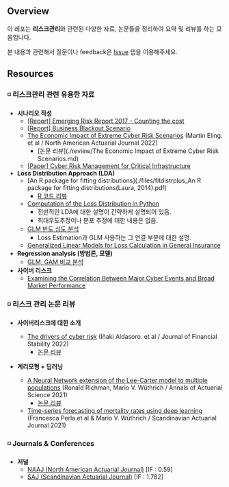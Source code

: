 ## Overview

이 레포는 **리스크관리**와 관련된 다양한 자료, 논문들을 정리하여 요약 및 리뷰를 하는 모음입니다.

본 내용과 관련해서 질문이나 feedback은 [Issue](https://github.com/keywoongbae/all-about-risk-management/issues) 탭을 이용해주세요.

## Resources

### ◽ 리스크관리 관련 유용한 자료

- **시나리오 작성**
  - [[Report] Emerging Risk Report 2017 - Counting the cost](./files/emerging_risk_report_2017.pdf)
  - [[Report] Business Blackout Scenario](./files/business_blackout_scenario.pdf)
  - [The Economic Impact of Extreme Cyber Risk Scenarios](./files/the_economic_impact_of_extreme_cyber_risk_scenarios.pdf) (Martin Eling. et al / North American Actuarial Journal 2022)
    - [논문 리뷰](./review/The Economic Impact of Extreme Cyber Risk Scenarios.md)
  - [[Paper] Cyber Risk Management for Critical Infrastructure](./files/cyber_risk_management_for_critical_infrastructure.pdf)
- **Loss Distribution Approach (LDA)**
  - [An R package for fitting distributions](./files/fitdistrplus_An R package for fitting distributions(Laura, 2014).pdf)
    - [R 코드 리뷰](https://github.com/keywoongbae/all-about-risk-management/blob/main/code/R%20package%20for%20fitting%20distributions.r)
  - [Computation of the Loss Distribution in Python](https://quantatrisk.com/2016/06/05/loss-distribution-operational-risk/)
    - 전반적인 LDA에 대한 설명이 간략하게 설명되어 있음.
    - 최대우도추정이나 분포 추정에 대한 내용은 없음.
  - [GLM 빈도 심도 분석](https://www.kiri.or.kr/pdf/%EC%97%B0%EA%B5%AC%EC%9E%90%EB%A3%8C/%EC%97%B0%EA%B5%AC%EB%B3%B4%EA%B3%A0%EC%84%9C/nre2018-16_02.pdf)
    - Loss Estimation과 GLM 사용하는 그 연결 부분에 대한 설명.
  - [Generalized Linear Models for Loss Calculation in General Insurance](./files/GLM_for_loss_calculation_in_GI.pdf)
- **Regression analysis (방법론, 모델)**
  - [GLM, GAM 비교 분석](https://christophm.github.io/interpretable-ml-book/extend-lm.html)
- **사이버 리스크**
  - [Examining the Correlation Between Major Cyber Events and Broad Market Performance](./files/Sep-2023-Cyber-Report-ILS-Publish.pdf)

### ◽ 리스크 관리 논문 리뷰

- **사이버리스크에 대한 소개**
  - [The drivers of cyber risk](./files/Aldasoro_JFS_2022.pdf) (Iñaki Aldasoro. et al / Journal of Financial Stability 2022)
    - [논문 리뷰](./review/the_drivers_of_cyber_risk.md) 

- **계리모형 + 딥러닝**
  - [A Neural Network extension of the Lee-Carter model to multiple populations](./files/Richman_and_Wuthrich_AAS_2021.pdf) (Ronald Richman, Mario V. Wüthrich / Annals of Actuarial Science 2021)
    - [논문 리뷰](https://newindow.tistory.com/319)
  - [Time-series forecasting of mortality rates using deep learning](./files/Perla_et_al_SAJ_2021.pdf) (Francesca Perla.et al & Mario V. Wüthrich / Scandinavian Actuarial Journal 2021)

### ◽ Journals & Conferences

- **저널**
  - [NAAJ (North American Actuarial Journal)](https://www.tandfonline.com/toc/uaaj20/current) [IF : 0.59]
  - [SAJ (Scandinavian Actuarial Journal)](https://www.tandfonline.com/toc/sact20/current) [IF : 1.782]

